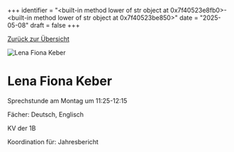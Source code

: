 
+++
identifier = "<built-in method lower of str object at 0x7f40523e8fb0>-<built-in method lower of str object at 0x7f40523be850>"
date = "2025-05-08"
draft = false
+++

 [Zurück zur Übersicht](/schule/personen/)

<div class="row">
<div class="column">
<img src="/images/personal/Keber.jpg" alt="Lena Fiona Keber"> 
</div>
<div class="column">

# Lena Fiona Keber

Sprechstunde am Montag um 11:25-12:15

Fächer: Deutsch,  Englisch

KV der 1B









Koordination für: Jahresbericht

</div>
</div> 

